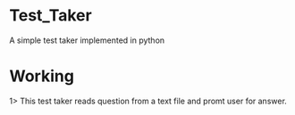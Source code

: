 # Test_Taker
A simple test taker implemented in python

# Working
1> This test taker reads question from a text file and promt user for answer.

